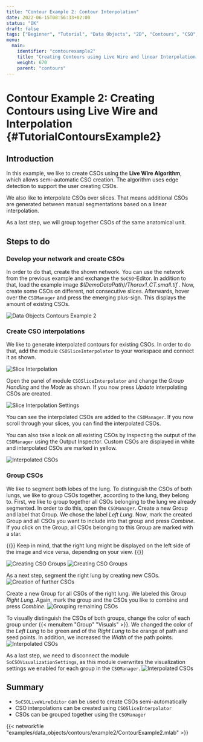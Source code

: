 ```yaml
---
title: "Contour Example 2: Contour Interpolation"
date: 2022-06-15T08:56:33+02:00
status: "OK"
draft: false
tags: ["Beginner", "Tutorial", "Data Objects", "2D", "Contours", "CSO", "Interpolation"]
menu: 
  main:
    identifier: "contourexample2"
    title: "Creating Contours using Live Wire and linear Interpolation, grouping CSOs for different colors"
    weight: 670
    parent: "contours"
---
```

# Contour Example 2: Creating Contours using Live Wire and Interpolation {#TutorialContoursExample2}
## Introduction

In this example, we like to create CSOs using the **Live Wire
Algorithm**, which allows semi-automatic CSO creation. The algorithm
uses edge detection to support the user creating CSOs.

We also like to interpolate CSOs over slices. That means additional CSOs are
generated between manual segmentations based on a linear interpolation.

As a last step, we will group together CSOs of the same anatomical unit.

## Steps to do
### Develop your network and create CSOs

In order to do that, create the shown network. You can use the network
from the previous example and exchange the `SoCSO`-Editor. In addition to
that, load the example image *$(DemoDataPath)/Thorax1_CT.small.tif* .
Now, create some CSOs on different, not consecutive slices. Afterwards,
hover over the `CSOManager` and press the emerging plus-sign. This
displays the amount of existing CSOs.

![Data Objects Contours Example 2](/images/tutorials/dataobjects/contours/DO2_02.png "Data Objects Contours Example 2")

### Create CSO interpolations
We like to generate interpolated contours for existing CSOs. In order to
do that, add the module `CSOSliceInterpolator` to your workspace and
connect it as shown.

![Slice Interpolation](/images/tutorials/dataobjects/contours/DO2_03.png "Slice Interpolation")

Open the panel of module `CSOSliceInterpolator` and change the *Group
Handling* and the *Mode* as shown. If you now press *Update* interpolating
CSOs are created.

![Slice Interpolation Settings](/images/tutorials/dataobjects/contours/DO2_04_2.png "Slice Interpolation Settings")  

You can see the interpolated CSOs are added to the `CSOManager`. If you
now scroll through your slices, you can find the interpolated CSOs.

You can also take a look on all existing CSOs by inspecting the output
of the `CSOManager` using the Output Inspector. Custom CSOs are
displayed in white and interpolated CSOs are marked in yellow.

![Interpolated CSOs](/images/tutorials/dataobjects/contours/DO2_06.png "Interpolated CSOs")

### Group CSOs
We like to segment both lobes of the lung. To distinguish the CSOs of both lungs, we like to group CSOs together, according to the lung, they belong to. First, we like to group together all CSOs belonging to the lung we already segmented. In order to do this, open the `CSOManager`. Create a new Group and label that Group. We chose the label *Left Lung*. Now, mark the created Group and all CSOs you want to include into that group and press *Combine*. If you click on the Group, all CSOs belonging to this Group are marked with a star.

{{<alert class="warning" caption="Attention">}}
Keep in mind, that the right lung might be displayed on the left side of the image and vice versa, depending on your view.
{{</alert>}}

![Creating CSO Groups](/images/tutorials/dataobjects/contours/DO2_07.png "Creating CSO Groups")
![Creating CSO Groups](/images/tutorials/dataobjects/contours/DO2_07_2.png "Creating CSO Groups")

As a next step, segment the right lung by creating new CSOs. 
![Creation of further CSOs](/images/tutorials/dataobjects/contours/DO2_08.png "Creation of further CSOs")

Create a new Group for all CSOs of the right lung. We labeled this Group *Right Lung*. Again, mark the group and the CSOs you like to combine and press *Combine*.
![Grouping remaining CSOs](/images/tutorials/dataobjects/contours/DO2_09.png "Grouping remaining CSOs")

To visually distinguish the CSOs of both groups, change the color of each group under {{< menuitem "Group" "Visuals" >}}. We changed the color of the *Left Lung* to be green and of the *Right Lung* to be orange of path and seed points. In addition, we increased the *Width* of the path points.
![Interpolated CSOs](/images/tutorials/dataobjects/contours/DO2_10.png "Interpolated CSOs")

As a last step, we need to disconnect the module `SoCSOVisualizationSettings`, as this module overwrites the visualization settings we enabled for each group in the `CSOManager`.
![Interpolated CSOs](/images/tutorials/dataobjects/contours/DO2_11.png "Interpolated CSOs")

## Summary
* `SoCSOLiveWireEditor` can be used to create CSOs semi-automatically
* CSO interpolations can be created using `CSOSliceInterpolator`
* CSOs can be grouped together using the `CSOManager`

{{< networkfile "examples/data_objects/contours/example2/ContourExample2.mlab" >}}

 [//]: <> (MVL-682)
